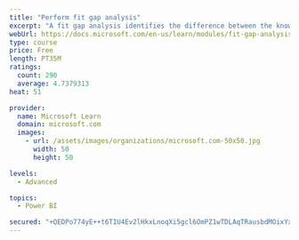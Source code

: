 ```yaml
---
title: "Perform fit gap analysis"
excerpt: "A fit gap analysis identifies the difference between the known requirements and the proposed or current solution. This module covers performing a fit gap analysis."
webUrl: https://docs.microsoft.com/en-us/learn/modules/fit-gap-analysis/
type: course
price: Free
length: PT35M
ratings:
  count: 290
  average: 4.7379313
heat: 51

provider:
  name: Microsoft Learn
  domain: microsoft.com
  images:
    - url: /assets/images/organizations/microsoft.com-50x50.jpg
      width: 50
      height: 50

levels:
  - Advanced

topics:
  - Power BI

secured: "+QEDPo774yE++t6TIU4Ev2lHkxLnoqXi5gcl6OmPZ1wTDLAqTRausbdMOixYxXu8UugTi0G+pObiJ+G7zJFNLk0we4Xe85kT5QA0vEoeQWk1FM7X5NUWG6RoPiPW9Pu4pqxyLrxWXf14MQxgWPayw2YstbMX51yHn2SW0peKXrYwah+CfJV0oJKnq4SFIVthvpYqdGPyLnDIGrBsdEees3uUOnVGpYhoeCgLChQqaDGEW5uSNGSYfqU36hRs7FndelkoXvOMOI5Xp658XlfzS6vd30h7Tb2ex+9ZjhlPJF2/1ZnkhBK/lXXaWn6bmZVHjz7LkiQGnZyK0B30NZsBT2tFkxEblRBqPAczBJwc/vBVsMrtD+tolYX8tBZ85AYTdV1az5zLzDZ0rhdoMkpq/g==;qMKeYh3fXez8QJ/cJD/MPg=="
---
```


